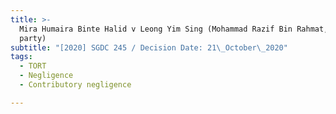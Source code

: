 ```yaml
---
title: >-
  Mira Humaira Binte Halid v Leong Yim Sing (Mohammad Razif Bin Rahmat, third
  party)
subtitle: "[2020] SGDC 245 / Decision Date: 21\_October\_2020"
tags:
  - TORT
  - Negligence
  - Contributory negligence

---
```

